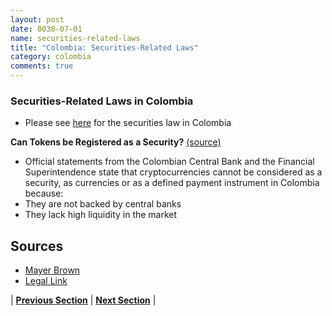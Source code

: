 ```yaml
---
layout: post
date: 0038-07-01
name: securities-related-laws
title: "Colombia: Securities-Related Laws"
category: colombia
comments: true
---
```

### Securities-Related Laws in Colombia
- Please see [here](https://www.mayerbrown.com/files/Publication/4868229b-de56-4b53-8669-a55fcfdd728a/Presentation/PublicationAttachment/56e374b9-fab3-467f-b3b1-aa1d67beafbb/Update_New_Regulations_Moveable_Assets_Colombia_0414.pdf) for the securities law in Colombia  

**Can Tokens be Registered as a Security?** [(source)]( https://www.legalink.ch/xms/files/NEWS/Legalink_ICOS_and_Token_Sales.pdf)
- Official statements from the Colombian Central Bank and the Financial Superintendence state that cryptocurrencies cannot be considered as a security, as currencies or as a defined payment instrument in Colombia because:
- They are not backed by central banks 
- They lack high liquidity in the market 

Sources 
--- 
- [Mayer Brown](https://www.mayerbrown.com/files/Publication/4868229b-de56-4b53-8669-a55fcfdd728a/Presentation/PublicationAttachment/56e374b9-fab3-467f-b3b1-aa1d67beafbb/Update_New_Regulations_Moveable_Assets_Colombia_0414.pdf)
- [Legal Link]( https://www.legalink.ch/xms/files/NEWS/Legalink_ICOS_and_Token_Sales.pdf)



| **[Previous Section](https://neo-project.github.io/global-blockchain-compliance-hub//colombia/colombia-laws-token-sales.html)** | **[Next Section](https://neo-project.github.io/global-blockchain-compliance-hub//colombia/colombia-privacy-and-data-protection.html)** |
